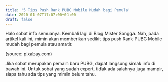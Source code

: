 ```yaml
---
title: '5 Tips Push Rank PUBG Mobile Mudah bagi Pemula'
date: 2020-01-07T17:07:00+01:00
draft: false
---
```


  
Halo sobat info semuanya. Kembali lagi di Blog Mister Songga. Nah, pada artikel kali ini, mimin akan memberikan sedikit tips push Rank PUBG Mobile mudah bagi pemula atau amatir.   
  
  
  
  
(source: pixabay.com)  
  
  
  
  
  
  
Jika sobat merupakan pemain baru PUBG, dapat langsung simak info di bawah ini. Untuk sobat yang sudah expert, tidak ada salahnya juga mampir, siapa tahu ada tips yang mimin belum tahu.